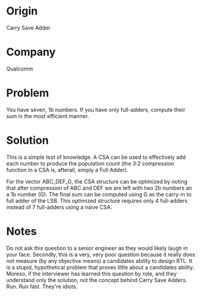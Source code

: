 # Origin

Carry Save Adder

# Company

Qualcomm

# Problem

You have seven, 1b numbers. If you have only full-adders, compute their sum in
the most efficient manner.

# Solution

This is a simple test of knowledge. A CSA can be used to effectively add each
number to produce the population count (the 3:2 compression function in a CSA
is, afterall, simply a Full Adder).


For the vector ABC_DEF_G, the CSA structure can be optimized by noting that
after compression of ABC and DEF we are left with two 2b numbers an a 1b number
(G). The final sum can be computed using G as the carry-in to full adder of the
LSB. This optimized structure requires only 4 full-adders instead of 7
full-adders using a naive CSA.

# Notes

Do not ask this question to a senior engineer as they would likely laugh in your
face. Secondly, this is a very, very poor question because it really does not
measure (by any objective means) a candidates ability to design RTL. It is a
stupid, hypothetical problem that proves little about a candidates
ability. Moreso, if the interviewer has learned this question by rote, and they
understand only the solution, not the concept behind Carry Save Adders. Run. Run
fast. They're idiots.
